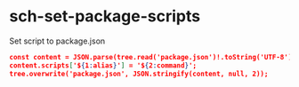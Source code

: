 # sch-set-package-scripts

Set script to package.json

```json
const content = JSON.parse(tree.read('package.json')!.toString('UTF-8'));
content.scripts['${1:alias}'] = '${2:command}';
tree.overwrite('package.json', JSON.stringify(content, null, 2));
```
